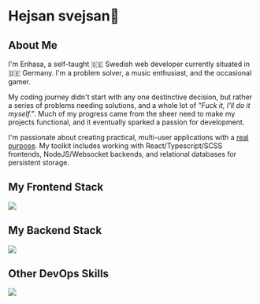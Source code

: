 <h1>Hejsan svejsan👋</h1>

<h2>About Me</h2>
<p>
  I'm Enhasa, a self-taught 🇸🇪 Swedish web developer currently situated in 🇩🇪 Germany. I'm a problem solver, a music enthusiast, and the occasional gamer. 
</p>

<p>
  My coding journey didn't start with any one destinctive decision, but rather a series of problems needing solutions, and a whole lot of <i>"Fuck it, I'll do it myself."</i>. Much of my progress came from the sheer need to make my projects functional, and it eventually sparked a passion for development.
</p>

<p>
  I'm passionate about creating practical, multi-user applications with a <u>real purpose</u>. My toolkit includes working with React/Typescript/SCSS frontends, NodeJS/Websocket backends, and relational databases for persistent storage. 
</p>

<h2>My Frontend Stack</h2>
<img src="https://skillicons.dev/icons?i=js,ts,html,sass,react,vue" />

<h2>My Backend Stack</h2>
<img src="https://skillicons.dev/icons?i=nodejs,postgres,php" />

<h2>Other DevOps Skills</h2>
<img src="https://skillicons.dev/icons?i=heroku" />
